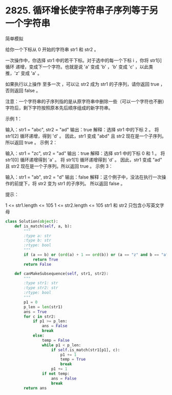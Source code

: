 # 2825. 循环增长使字符串子序列等于另一个字符串

简单模拟

给你一个下标从 0 开始的字符串 str1 和 str2 。

一次操作中，你选择 str1 中的若干下标。对于选中的每一个下标 i ，你将 str1[i] 循环 递增，变成下一个字符。也就是说 'a' 变成 'b' ，'b' 变成 'c' ，以此类推，'z' 变成 'a' 。

如果执行以上操作 至多一次 ，可以让 str2 成为 str1 的子序列，请你返回 true ，否则返回 false 。

注意：一个字符串的子序列指的是从原字符串中删除一些（可以一个字符也不删）字符后，剩下字符按照原本先后顺序组成的新字符串。

 

示例 1：

输入：str1 = "abc", str2 = "ad"
输出：true
解释：选择 str1 中的下标 2 。
将 str1[2] 循环递增，得到 'd' 。
因此，str1 变成 "abd" 且 str2 现在是一个子序列。所以返回 true 。
示例 2：

输入：str1 = "zc", str2 = "ad"
输出：true
解释：选择 str1 中的下标 0 和 1 。
将 str1[0] 循环递增得到 'a' 。
将 str1[1] 循环递增得到 'd' 。
因此，str1 变成 "ad" 且 str2 现在是一个子序列。所以返回 true 。
示例 3：

输入：str1 = "ab", str2 = "d"
输出：false
解释：这个例子中，没法在执行一次操作的前提下，将 str2 变为 str1 的子序列。
所以返回 false 。
 

提示：

1 <= str1.length <= 105
1 <= str2.length <= 105
str1 和 str2 只包含小写英文字母


```python
class Solution(object):
    def is_match(self, a, b):
        """
        :type a: str
        :type b: str
        :rtype: bool
        """
        if (a == b) or (ord(a) + 1 == ord(b)) or (a == "z" and b == "a"):
            return True
        return False

    def canMakeSubsequence(self, str1, str2):
        """
        :type str1: str
        :type str2: str
        :rtype: bool
        """
        p1 = 0
        p_len = len(str1)
        ans = True
        for c in str2:
            if p1 >= p_len:
                ans = False
                break
            else:
                temp = False
                while p1 < p_len:
                    if self.is_match(str1[p1], c):
                        p1 += 1
                        temp = True
                        break
                    p1 += 1
                if not temp:
                    ans = False
                    break
        return ans
```